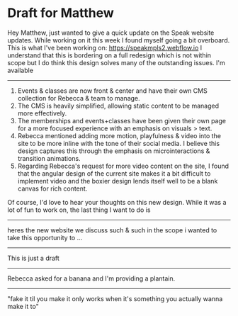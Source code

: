<!-- # Context

I'm working on website updates for speak mpls. Rebecca (the client and director at speak mpls) noted that the events & classes for members was too difficult to find on the current site (burried across different pages). She wants them to be front & center. Same deal with their about page. She wants to see general aesthetic improvements and accessibility fixes based on her audit. Oh, here is the full audit btw:

```speakmpls_audit.md

Website Audit
SPEAK MPLS
March 2024

Summary
This needs assessment and website audit for speakmpls.com outlines a comprehensive strategy for enhancing the site through optimization, CMS restructuring, feature development, and design improvements. Key focus areas include boosting accessibility to widen user engagement, with proposed enhancements in contrast ratios, internationalization, and support for assistive technologies. Performance is already strong but will benefit from further efficiency improvements and layout stability efforts. The audit suggests a significant shift in content management, recommending the conversion of specific CMS collections to static content for increased performance, security, and simplicity, while retaining dynamic collections for frequently updated content. Feature development priorities include video integration with a TV Guide-style web app, social media feed implementation, and member profile creation. Design deliverables will encompass channel bumpers, slideshow assets, handouts, animations, and iconography, all aimed at elevating the user experience and site functionality.

Site Optimization
Overview
The website has strong scores in performance (96), best practices (96), and SEO (100), indicating solid foundations in these areas.
The main area of improvement is accessibility, scored at 88, where enhancements could significantly improve user experience for a wider audience.
Accessibility Improvements (score: 88%)
Contrast Ratio: Increase the contrast between background and foreground colors to enhance text legibility.
Internationalization and Localization: Add a lang attribute to the <html> element to improve content interpretation for users in different locales.
Names and Labels: Ensure links have discernible names to enhance usability for assistive technologies.
Audio and Video: Include <track> elements with captions in <video> elements to provide alternative content for users with hearing impairments.
Manual Testing: Conduct manual testing to identify and address issues not covered by automatic detection.
Performance Enhancements (score: 96%)
Efficiency Improvements: Optimize image loading, reduce unused CSS and JavaScript, and ensure efficient cache policies to speed up page loading times.
Layout Stability: Address layout shifts and ensure images have explicit width and height to improve visual stability.
Best Practices and SEO (score: 96%)
Best Practices: Address browser console errors and ensure Content Security Policy (CSP) is effective against XSS attacks.
SEO: Continue to adhere to basic SEO advice while exploring additional validators for enhanced search engine ranking.
Implementation Plan (score: 100%)
Prioritize accessibility improvements to ensure compliance with WCAG guidelines.
Schedule performance optimizations to enhance the user experience across devices.
Review and apply best practices for web development and security measures.
Conduct an SEO audit with additional tools to identify further improvement areas.


CMS Restructuring
Overview
If each collection within the CMS (Content Management System) is dedicated to a single page and only contains one entry that houses all the content for that page, it implies that the content is static, meaning that the content doesn't change often or at all, making it a suitable candidate for being managed statically within the page itself, rather than being dynamically loaded and managed through the CMS.

 There are several benefits to this approach:
Performance: Static content can be served faster since it doesn't require database queries or dynamic generation at runtime. This is especially true for websites where content doesn't change frequently.
Security: Static pages are inherently more secure because there's no database interaction or server-side processing involved in serving the content, reducing the attack surface for potential vulnerabilities.
Simplicity and Reliability: Managing content statically can simplify the architecture of a site, as it removes the need for content management overhead for those specific pages. It also increases reliability since there's less that can go wrong in terms of database issues or CMS-related bugs affecting the content delivery.
Version Control and Collaboration: Static content can be easily version-controlled using systems like Git, allowing for better tracking of changes and collaboration among developers and content creators.


Collections to remove (static content):
Home Pages (1 item)
About Pages (1 item)
Watch Pages (1 item)
Connect Pages (1 item)
Amplify Pages (1 item)
Engage Pages (1 item)
Create Pages (1 item)


Collections to update:
Show Spotlights (6 items)
Image / thumbnail (img)
Show title (text)
Add bio (text)
Add reel (video)
Add social media handle (url)
Team Member Second Groups (5 items)
Photo (img)
Add bio (text)
Add reel (video)
Add social media handle (url)


Unchanged collections:
Programs (6 items)
Membership Plans (3 items)
Home Slides (4 items)
Team Members First Groups (6 items)
Watch Page FAQs (46 items)
RYSE MPLS Pages (2 items)
RYSE MPLS Pages FAQs (10 items)
RYSE MPLS Story Lab Page FAQs Copies (4 items)
Stream Channels (3 items)
Engage Slides (4 items)


Feature Development
Video integration
TV Guide (embedded custom web app)
Overview
The TV Guide-style web app is designed to enhance speakmpls.com's video content presentation, offering users a streamlined and intuitive interface to browse and access video programming. Inspired by established platforms like Cablecast.tv, CBS's TV schedule, Gracenote's TV listings, and the UI design language of modern apps such as YouTube TV, this web app aims to provide a comprehensive and user-friendly live streaming experience. The TV Guide-style web app powered by Nuxt is a strategic addition to speakmpls.com, aiming to engage viewers with a rich, accessible, and engaging video viewing platform.
Design Inspiration
Streaming and Video On Demand Solutions (cablecast.tv)
TV Listings and Schedule for CBS Shows
TV Listings- Find Local TV Listings and Watch Full Episodes (gracenote.com)
YouTube TV update utilizes more of Google TV’s UI design language (chromeunboxed.com)
Food Network TV & Show Schedule
Minneapolis TV Guide - TV Listings (ontvtonight.com)
Social media integration
For integrating social media content into the Webflow site without directly embedding from the platforms, there are several third-party plugins and solutions that could be highly beneficial. These tools allow you to maintain your website's design language while seamlessly integrating social media feeds.
Juicer offers a straightforward way to aggregate and display content from various social media platforms, including Facebook, Twitter, Instagram, YouTube, and more. It allows customization to align with your Webflow site's design through a simple process that involves setting up an account, adding your social media sources, and then embedding the generated code into your Webflow site​​.
Common Ninja provides a responsive solution for integrating Social Media & RSS Feeds, which can be customized with your own CSS to perfectly match your site's design. Their widget automatically updates on your Webflow website with every change you make, ensuring your social feeds are always current. It's touted for its ease of use, requiring no special coding skills to integrate​​.
Flockler (Note: As per the latest information, this plugin has been deprecated and is only available for customers who have previously installed it) gathered and displayed branded social media feeds on Webflow sites. This was an option for those looking to incorporate social feeds into their websites directly​​.
EmbedSocial provides a suite of widgets for Webflow to aggregate and reuse user-generated content from platforms like Facebook, Instagram, and TikTok. It boasts official API integrations with major social networks and offers fast-loading widgets, which are essential for maintaining website performance. Their service is customizable and aims to enhance your website's social proof by showcasing real user interactions and reviews​​.
Design Deliverables
General
Animations / GIFs
Iconography
Social media assets
Document templates / handouts
Video
Thumbnails
Bumpers
Member highlights
Testimonials
Reels
Slideshows
Physical
Table covers
Banners
Posters
Swag (t-shirts, mugs, buttons, etc)
iPad covers & phone cases



```

While working on these tweaks, I kinda went overboard and basiclly rebuilt the site from scratch. I love the result, but a full redesign was not within scope and I'm afraid the project manager will be upset if I show him a whole new site rather than just the small updates we talked aobut. Sometimes I feel like I do too much. I love this work and it was so much fun building the new site, but I'm afraid I might've wasted time??? idk, I think (hope) the client will like it.

I'm writing a message to Matthew (project manager) about this. I want to get his thoughts on the new design but in a way that isnt too wordy or audacious. I'm trying to be as concise and considerate as possible. -->

# Draft for Matthew

Hey Matthew, just wanted to give a quick update on the Speak website updates.
While working on it this week I found myself going a bit overboard. This is what I've been working on: https://speakmpls2.webflow.io
I understand that this is bordering on a full redesign which is not within scope but I do think this design solves many of the outstanding issues.
I'm available

---

1. Events & classes are now front & center and have their own CMS collection for Rebecca & team to manage.
2. The CMS is heavily simplified, allowing static content to be managed more effectively.
3. The memberships and events+classes have been given their own page for a more focused experience with an emphasis on visuals > text.
4. Rebecca mentioned adding more motion, playfulness & video into the site to be more inline with the tone of their social media. I believe this design captures this through the emphasis on microinteractions & transition animations.
5. Regarding Rebecca's request for more video content on the site, I found that the angular design of the current site makes it a bit difficult to implement video and the boxier design lends itself well to be a blank canvas for rich content.

Of course, I'd love to hear your thoughts on this new design. While it was a lot of fun to work on, the last thing I want to do is

---

heres the new website
we discuss such & such in the scope
i wanted to take this opportunity to ...

---

This is just a draft

---

Rebecca asked for a banana and I'm providing a plantain.

---

"fake it til you make it only works when it's something you actually wanna make it to"
